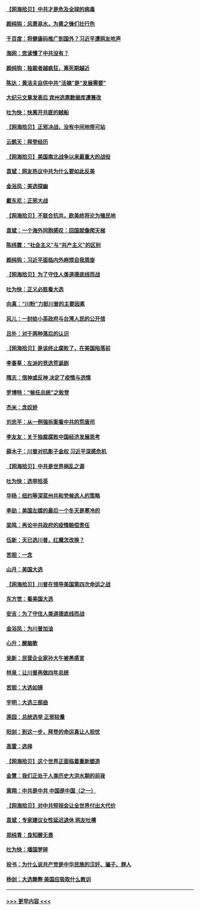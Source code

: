 #### [【网海拾贝】中共才是危及全球的病毒](../pages/nsc993/n12571204.md?t=11250403) 
#### [颜纯钩：风萧易水，为黄之锋们壮行色](../pages/nsc993/n12571487.md?t=11250403) 
#### [千百度：将健康码推广到国外？习近平遭网友呛声](../pages/nsc993/n12570808.md?t=11250403) 
#### [海网：您读懂了中共没有？](../pages/nsc993/n12570487.md?t=11250403) 
#### [颜纯钩：独裁者越疯狂，离死期越近](../pages/nsc993/n12569055.md?t=11250403) 
#### [陈达：黄洁夫自供中共“活摘”是“发展需要”](../pages/nsc993/n12568541.md?t=11250403) 
#### [大纪元文章发表后 宾州选票数据库遭篡改](../pages/nsc993/n12568105.md?t=11250403) 
#### [吐为快：快离开共匪的贼船](../pages/nsc993/n12568462.md?t=11250403) 
#### [【网海拾贝】正邪决战，没有中间地带可站](../pages/nsc993/n12568439.md?t=11250403) 
#### [云鹤天：拜登经历](../pages/nsc993/n12567294.md?t=11250403) 
#### [【网海拾贝】美国南北战争以来最重大的战役](../pages/nsc993/n12567247.md?t=11250403) 
#### [袁斌：网友热议中共为什么要如此反美](../pages/nsc993/n12567162.md?t=11250403) 
#### [金浴凤：美选探幽](../pages/nsc993/n12567147.md?t=11250403) 
#### [戴东尼：正邪大战](../pages/nsc993/n12567033.md?t=11250403) 
#### [【网海拾贝】不联合抗共，欧美终将沦为殖民地](../pages/nsc993/n12565068.md?t=11250403) 
#### [袁斌：一个海外同胞感叹：回国就像爬天梯](../pages/nsc993/n12564986.md?t=11250403) 
#### [陈纬霆：“社会主义”与“共产主义”的区别](../pages/nsc993/n12562417.md?t=11250403) 
#### [颜纯钩：习近平面临内外麻烦自我周旋](../pages/nsc993/n12563356.md?t=11250403) 
#### [【网海拾贝】为了守住人类道德底线而战](../pages/nsc993/n12562542.md?t=11250403) 
#### [吐为快：正义必胜看大选](../pages/nsc993/n12561967.md?t=11250403) 
#### [向真：“川粉”力挺川普的主要因素](../pages/nsc993/n12560774.md?t=11250403) 
#### [风儿：一封给小英政府与台湾人民的公开信](../pages/nsc993/n12560581.md?t=11250403) 
#### [吕朴：对于两种落后的认识](../pages/nsc993/n12560492.md?t=11250403) 
#### [【网海拾贝】是该终止腐败了，在美国陷落前](../pages/nsc993/n12559936.md?t=11250403) 
#### [李春草：左派的竞选荒诞剧](../pages/nsc993/n12558380.md?t=11250403) 
#### [隋志：信神或反神 决定了疫情与选情](../pages/nsc993/n12558255.md?t=11250403) 
#### [罗博特：“候任总统”之败登](../pages/nsc993/n12558189.md?t=11250403) 
#### [杰米：念奴娇](../pages/nsc993/n12558174.md?t=11250403) 
#### [刘忠平：从一例强拆案看中共的荒唐司](../pages/nsc993/n12558036.md?t=11250403) 
#### [李友友：关于独裁腐败中国经济发展思考](../pages/nsc993/n12558004.md?t=11250403) 
#### [薛木子：川普对抗影子金权 习近平深感危机](../pages/nsc993/n12557342.md?t=11250403) 
#### [【网海拾贝】中共是世界祸乱之源](../pages/nsc993/n12555353.md?t=11250403) 
#### [吐为快：选举拾英](../pages/nsc993/n12555041.md?t=11250403) 
#### [华旸：纽约等深蓝州共和党候选人的策略](../pages/nsc993/n12554309.md?t=11250403) 
#### [李劼：美国左媒的最后一个冬天是寒冷的](../pages/nsc993/n12552947.md?t=11250403) 
#### [梁鸣：再论中共政府的疫情赔偿责任](../pages/nsc993/n12553012.md?t=11250403) 
#### [伍新：天已选川普，红魔怎改换？](../pages/nsc993/n12552970.md?t=11250403) 
#### [苦胆：一念](../pages/nsc993/n12552957.md?t=11250403) 
#### [山月：美国大选](../pages/nsc993/n12552446.md?t=11250403) 
#### [【网海拾贝】川普在领导美国第四次命运之战](../pages/nsc993/n12551973.md?t=11250403) 
#### [东方觉：看美国大选](../pages/nsc993/n12551647.md?t=11250403) 
#### [安吉：为了守住人类道德底线而战](../pages/nsc993/n12551111.md?t=11250403) 
#### [金浴凤：为川普加油](../pages/nsc993/n12551085.md?t=11250403) 
#### [心升：醒脑歌](../pages/nsc993/n12550984.md?t=11250403) 
#### [吴新：民营企业家孙大午被黑感言](../pages/nsc993/n12550656.md?t=11250403) 
#### [林泉：让川普再做四年总统](../pages/nsc993/n12550640.md?t=11250403) 
#### [苦胆：大选如镜](../pages/nsc993/n12550630.md?t=11250403) 
#### [宇明：大选三部曲](../pages/nsc993/n12550603.md?t=11250403) 
#### [莲园：总统选举 正邪较量](../pages/nsc993/n12550594.md?t=11250403) 
#### [阳剑：到这一步，拜登的命运真让人担忧](../pages/nsc993/n12549093.md?t=11250403) 
#### [高雷：选择](../pages/nsc993/n12549087.md?t=11250403) 
#### [【网海拾贝】这个世界正面临着重新塑造](../pages/nsc993/n12548326.md?t=11250403) 
#### [金慧：我们正处于人类历史大洪水期的前夜](../pages/nsc993/n12547914.md?t=11250403) 
#### [黄翔：中共是中共 中国是中国（之一）](../pages/nsc993/n12547576.md?t=11250403) 
#### [【网海拾贝】对中共短视会让全世界付出大代价](../pages/nsc993/n12546043.md?t=11250403) 
#### [袁斌：专家建议女性延迟退休 网友吐槽](../pages/nsc993/n12545424.md?t=11250403) 
#### [郑纯青：良知醒无畏](../pages/nsc993/n12545394.md?t=11250403) 
#### [吐为快：墙国梦碎](../pages/nsc993/n12545309.md?t=11250403) 
#### [投书：为什么说共产党是中华民族的汉奸、骗子、罪人](../pages/nsc993/n12545089.md?t=11250403) 
#### [杨剑：大选舞弊 美国应吸取什么教训](../pages/nsc993/n12543937.md?t=11250403) 

----
#### [ >>> 更早内容 <<< ](../indexes/nsc993-earlier.md)
